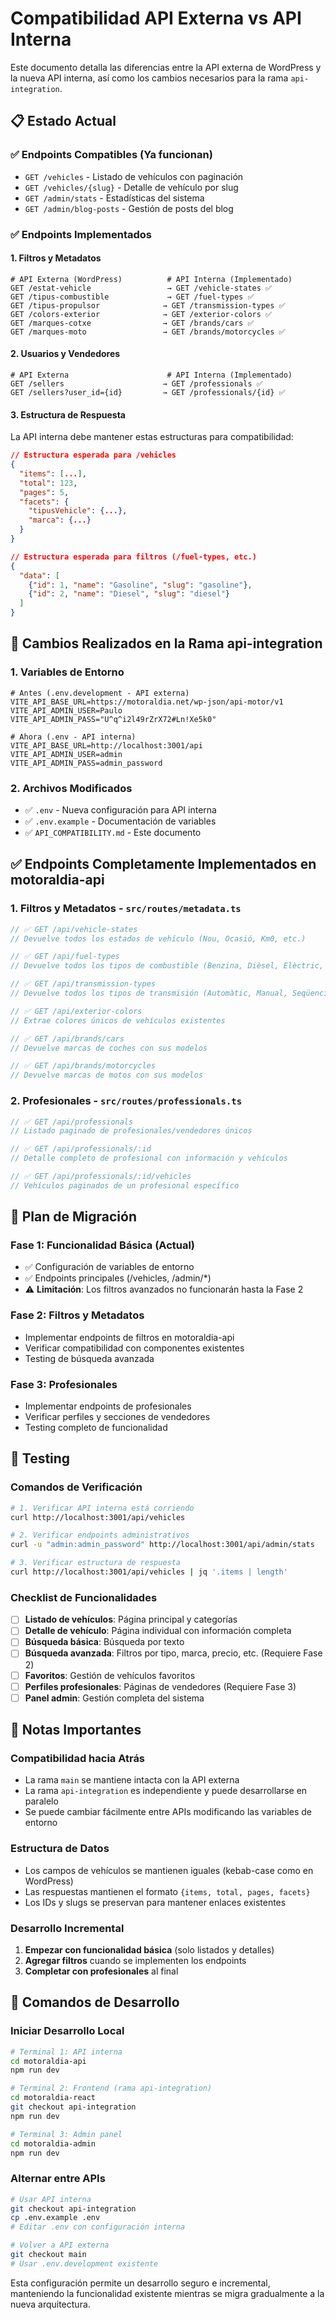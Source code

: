 # Compatibilidad API Externa vs API Interna

Este documento detalla las diferencias entre la API externa de WordPress y la nueva API interna, así como los cambios necesarios para la rama `api-integration`.

## 📋 Estado Actual

### ✅ Endpoints Compatibles (Ya funcionan)
- `GET /vehicles` - Listado de vehículos con paginación
- `GET /vehicles/{slug}` - Detalle de vehículo por slug
- `GET /admin/stats` - Estadísticas del sistema
- `GET /admin/blog-posts` - Gestión de posts del blog

### ✅ Endpoints Implementados

#### 1. **Filtros y Metadatos**
```
# API Externa (WordPress)          # API Interna (Implementado)
GET /estat-vehicle                 → GET /vehicle-states ✅
GET /tipus-combustible             → GET /fuel-types ✅  
GET /tipus-propulsor              → GET /transmission-types ✅
GET /colors-exterior              → GET /exterior-colors ✅
GET /marques-cotxe                → GET /brands/cars ✅
GET /marques-moto                 → GET /brands/motorcycles ✅
```

#### 2. **Usuarios y Vendedores**
```
# API Externa                      # API Interna (Implementado)
GET /sellers                      → GET /professionals ✅
GET /sellers?user_id={id}         → GET /professionals/{id} ✅
```

#### 3. **Estructura de Respuesta**
La API interna debe mantener estas estructuras para compatibilidad:

```json
// Estructura esperada para /vehicles
{
  "items": [...],
  "total": 123,
  "pages": 5,
  "facets": {
    "tipusVehicle": {...},
    "marca": {...}
  }
}

// Estructura esperada para filtros (/fuel-types, etc.)
{
  "data": [
    {"id": 1, "name": "Gasoline", "slug": "gasoline"},
    {"id": 2, "name": "Diesel", "slug": "diesel"}
  ]
}
```

## 🔧 Cambios Realizados en la Rama api-integration

### 1. **Variables de Entorno**
```env
# Antes (.env.development - API externa)
VITE_API_BASE_URL=https://motoraldia.net/wp-json/api-motor/v1
VITE_API_ADMIN_USER=Paulo
VITE_API_ADMIN_PASS="U^q^i2l49rZrX72#Ln!Xe5k0"

# Ahora (.env - API interna)
VITE_API_BASE_URL=http://localhost:3001/api
VITE_API_ADMIN_USER=admin
VITE_API_ADMIN_PASS=admin_password
```

### 2. **Archivos Modificados**
- ✅ `.env` - Nueva configuración para API interna
- ✅ `.env.example` - Documentación de variables
- ✅ `API_COMPATIBILITY.md` - Este documento

## ✅ Endpoints Completamente Implementados en motoraldia-api

### 1. **Filtros y Metadatos** - `src/routes/metadata.ts`
```typescript
// ✅ GET /api/vehicle-states
// Devuelve todos los estados de vehículo (Nou, Ocasió, Km0, etc.)

// ✅ GET /api/fuel-types  
// Devuelve todos los tipos de combustible (Benzina, Dièsel, Elèctric, etc.)

// ✅ GET /api/transmission-types
// Devuelve todos los tipos de transmisión (Automàtic, Manual, Seqüencial, etc.)

// ✅ GET /api/exterior-colors
// Extrae colores únicos de vehículos existentes

// ✅ GET /api/brands/cars
// Devuelve marcas de coches con sus modelos

// ✅ GET /api/brands/motorcycles  
// Devuelve marcas de motos con sus modelos
```

### 2. **Profesionales** - `src/routes/professionals.ts`
```typescript
// ✅ GET /api/professionals
// Listado paginado de profesionales/vendedores únicos

// ✅ GET /api/professionals/:id
// Detalle completo de profesional con información y vehículos

// ✅ GET /api/professionals/:id/vehicles
// Vehículos paginados de un profesional específico
```

## 🔄 Plan de Migración

### Fase 1: Funcionalidad Básica (Actual)
- ✅ Configuración de variables de entorno
- ✅ Endpoints principales (/vehicles, /admin/*)
- ⚠️ **Limitación**: Los filtros avanzados no funcionarán hasta la Fase 2

### Fase 2: Filtros y Metadatos
- Implementar endpoints de filtros en motoraldia-api
- Verificar compatibilidad con componentes existentes
- Testing de búsqueda avanzada

### Fase 3: Profesionales
- Implementar endpoints de profesionales
- Verificar perfiles y secciones de vendedores
- Testing completo de funcionalidad

## 🧪 Testing

### Comandos de Verificación
```bash
# 1. Verificar API interna está corriendo
curl http://localhost:3001/api/vehicles

# 2. Verificar endpoints administrativos
curl -u "admin:admin_password" http://localhost:3001/api/admin/stats

# 3. Verificar estructura de respuesta
curl http://localhost:3001/api/vehicles | jq '.items | length'
```

### Checklist de Funcionalidades
- [ ] **Listado de vehículos**: Página principal y categorías
- [ ] **Detalle de vehículo**: Página individual con información completa
- [ ] **Búsqueda básica**: Búsqueda por texto
- [ ] **Búsqueda avanzada**: Filtros por tipo, marca, precio, etc. (Requiere Fase 2)
- [ ] **Favoritos**: Gestión de vehículos favoritos
- [ ] **Perfiles profesionales**: Páginas de vendedores (Requiere Fase 3)
- [ ] **Panel admin**: Gestión completa del sistema

## 📝 Notas Importantes

### Compatibilidad hacia Atrás
- La rama `main` se mantiene intacta con la API externa
- La rama `api-integration` es independiente y puede desarrollarse en paralelo
- Se puede cambiar fácilmente entre APIs modificando las variables de entorno

### Estructura de Datos
- Los campos de vehículos se mantienen iguales (kebab-case como en WordPress)
- Las respuestas mantienen el formato `{items, total, pages, facets}`
- Los IDs y slugs se preservan para mantener enlaces existentes

### Desarrollo Incremental
1. **Empezar con funcionalidad básica** (solo listados y detalles)
2. **Agregar filtros** cuando se implementen los endpoints
3. **Completar con profesionales** al final

## 🚀 Comandos de Desarrollo

### Iniciar Desarrollo Local
```bash
# Terminal 1: API interna
cd motoraldia-api
npm run dev

# Terminal 2: Frontend (rama api-integration)  
cd motoraldia-react
git checkout api-integration
npm run dev

# Terminal 3: Admin panel
cd motoraldia-admin
npm run dev
```

### Alternar entre APIs
```bash
# Usar API interna
git checkout api-integration
cp .env.example .env
# Editar .env con configuración interna

# Volver a API externa
git checkout main
# Usar .env.development existente
```

Esta configuración permite un desarrollo seguro e incremental, manteniendo la funcionalidad existente mientras se migra gradualmente a la nueva arquitectura.